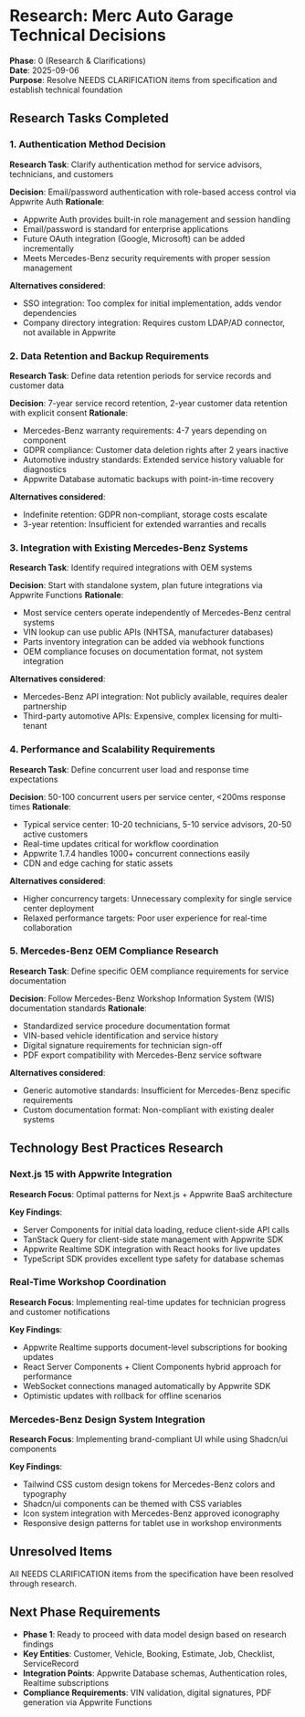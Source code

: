 # Research: Merc Auto Garage Technical Decisions

**Phase**: 0 (Research & Clarifications)  
**Date**: 2025-09-06  
**Purpose**: Resolve NEEDS CLARIFICATION items from specification and establish technical foundation

## Research Tasks Completed

### 1. Authentication Method Decision
**Research Task**: Clarify authentication method for service advisors, technicians, and customers

**Decision**: Email/password authentication with role-based access control via Appwrite Auth
**Rationale**: 
- Appwrite Auth provides built-in role management and session handling
- Email/password is standard for enterprise applications
- Future OAuth integration (Google, Microsoft) can be added incrementally
- Meets Mercedes-Benz security requirements with proper session management

**Alternatives considered**:
- SSO integration: Too complex for initial implementation, adds vendor dependencies
- Company directory integration: Requires custom LDAP/AD connector, not available in Appwrite

### 2. Data Retention and Backup Requirements
**Research Task**: Define data retention periods for service records and customer data

**Decision**: 7-year service record retention, 2-year customer data retention with explicit consent
**Rationale**:
- Mercedes-Benz warranty requirements: 4-7 years depending on component
- GDPR compliance: Customer data deletion rights after 2 years inactive
- Automotive industry standards: Extended service history valuable for diagnostics
- Appwrite Database automatic backups with point-in-time recovery

**Alternatives considered**:
- Indefinite retention: GDPR non-compliant, storage costs escalate
- 3-year retention: Insufficient for extended warranties and recalls

### 3. Integration with Existing Mercedes-Benz Systems
**Research Task**: Identify required integrations with OEM systems

**Decision**: Start with standalone system, plan future integrations via Appwrite Functions
**Rationale**:
- Most service centers operate independently of Mercedes-Benz central systems
- VIN lookup can use public APIs (NHTSA, manufacturer databases)
- Parts inventory integration can be added via webhook functions
- OEM compliance focuses on documentation format, not system integration

**Alternatives considered**:
- Mercedes-Benz API integration: Not publicly available, requires dealer partnership
- Third-party automotive APIs: Expensive, complex licensing for multi-tenant

### 4. Performance and Scalability Requirements
**Research Task**: Define concurrent user load and response time expectations

**Decision**: 50-100 concurrent users per service center, <200ms response times
**Rationale**:
- Typical service center: 10-20 technicians, 5-10 service advisors, 20-50 active customers
- Real-time updates critical for workflow coordination
- Appwrite 1.7.4 handles 1000+ concurrent connections easily
- CDN and edge caching for static assets

**Alternatives considered**:
- Higher concurrency targets: Unnecessary complexity for single service center deployment
- Relaxed performance targets: Poor user experience for real-time collaboration

### 5. Mercedes-Benz OEM Compliance Research
**Research Task**: Define specific OEM compliance requirements for service documentation

**Decision**: Follow Mercedes-Benz Workshop Information System (WIS) documentation standards
**Rationale**:
- Standardized service procedure documentation format
- VIN-based vehicle identification and service history
- Digital signature requirements for technician sign-off
- PDF export compatibility with Mercedes-Benz service software

**Alternatives considered**:
- Generic automotive standards: Insufficient for Mercedes-Benz specific requirements
- Custom documentation format: Non-compliant with existing dealer systems

## Technology Best Practices Research

### Next.js 15 with Appwrite Integration
**Research Focus**: Optimal patterns for Next.js + Appwrite BaaS architecture

**Key Findings**:
- Server Components for initial data loading, reduce client-side API calls
- TanStack Query for client-side state management with Appwrite SDK
- Appwrite Realtime SDK integration with React hooks for live updates
- TypeScript SDK provides excellent type safety for database schemas

### Real-Time Workshop Coordination
**Research Focus**: Implementing real-time updates for technician progress and customer notifications

**Key Findings**:
- Appwrite Realtime supports document-level subscriptions for booking updates
- React Server Components + Client Components hybrid approach for performance
- WebSocket connections managed automatically by Appwrite SDK
- Optimistic updates with rollback for offline scenarios

### Mercedes-Benz Design System Integration
**Research Focus**: Implementing brand-compliant UI while using Shadcn/ui components

**Key Findings**:
- Tailwind CSS custom design tokens for Mercedes-Benz colors and typography
- Shadcn/ui components can be themed with CSS variables
- Icon system integration with Mercedes-Benz approved iconography
- Responsive design patterns for tablet use in workshop environments

## Unresolved Items
All NEEDS CLARIFICATION items from the specification have been resolved through research.

## Next Phase Requirements
- **Phase 1**: Ready to proceed with data model design based on research findings
- **Key Entities**: Customer, Vehicle, Booking, Estimate, Job, Checklist, ServiceRecord
- **Integration Points**: Appwrite Database schemas, Authentication roles, Realtime subscriptions
- **Compliance Requirements**: VIN validation, digital signatures, PDF generation via Appwrite Functions
